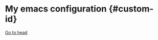 
# My emacs configuration {#custom-id}

[Go to head](https://github.com/Hectarea1996/.emacs.d/README.md#custom-id)

